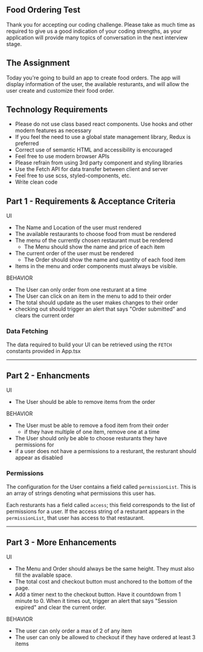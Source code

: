 ## Food Ordering Test

Thank you for accepting our coding challenge. Please take as much time as required to give us a good indication of your coding strengths, as your application will provide many topics of conversation in the next interview stage.

## The Assignment

Today you're going to build an app to create food orders. The app will display information of the user, the available resturants, and will allow the user create and customize their food order.

## Technology Requirements

- Please do not use class based react components. Use hooks and other modern features as necessary
- If you feel the need to use a global state management library, Redux is preferred
- Correct use of semantic HTML and accessibility is encouraged
- Feel free to use modern browser APIs
- Please refrain from using 3rd party component and styling libraries
- Use the Fetch API for data transfer between client and server
- Feel free to use scss, styled-components, etc.
- Write clean code

## Part 1 - Requirements & Acceptance Criteria

UI

- The Name and Location of the user must rendered
- The available restaurants to choose food from must be rendered
- The menu of the currently chosen restaurant must be rendered
  - The Menu should show the name and price of each item
- The current order of the user must be rendered
  - The Order should show the name and quantity of each food item
- Items in the menu and order components must always be visible.

BEHAVIOR

- The User can only order from one resturant at a time
- The User can click on an item in the menu to add to their order
- The total should update as the user makes changes to their order
- checking out should trigger an alert that says "Order submitted" and clears the current order

### Data Fetching

The data required to build your UI can be retrieved using the `FETCH` constants provided in App.tsx

---

## Part 2 - Enhancments

UI

- The User should be able to remove items from the order

BEHAVIOR

- The User must be able to remove a food item from their order
  - if they have multiple of one item, remove one at a time
- The User should only be able to choose resturants they have permissions for
- if a user does not have a permissions to a resturant, the resturant should appear as disabled

### Permissions

The configuration for the User contains a field called `permissionList`. This is an array of strings denoting what permissions this user has.

Each resturants has a field called `access`; this field corresponds to the list of permissions for a user. If the access string of a resturant appears in the `permissionList`, that user has access to that restaurant.

---

## Part 3 - More Enhancements

UI

- The Menu and Order should always be the same height. They must also fill the available space.
- The total cost and checkout button must anchored to the bottom of the page.
- Add a timer next to the checkout button. Have it countdown from 1 minute to 0. When it times out, trigger an alert that says "Session expired" and clear the current order.

BEHAVIOR

- The user can only order a max of 2 of any item
- The user can only be allowed to checkout if they have ordered at least 3 items
